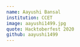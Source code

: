 ```yaml
---
name: Aayushi Bansal
institution: CCET
image: aayushi1499.jpg
quote: Hacktoberfest 2020
github: aayushi1499
---
```

